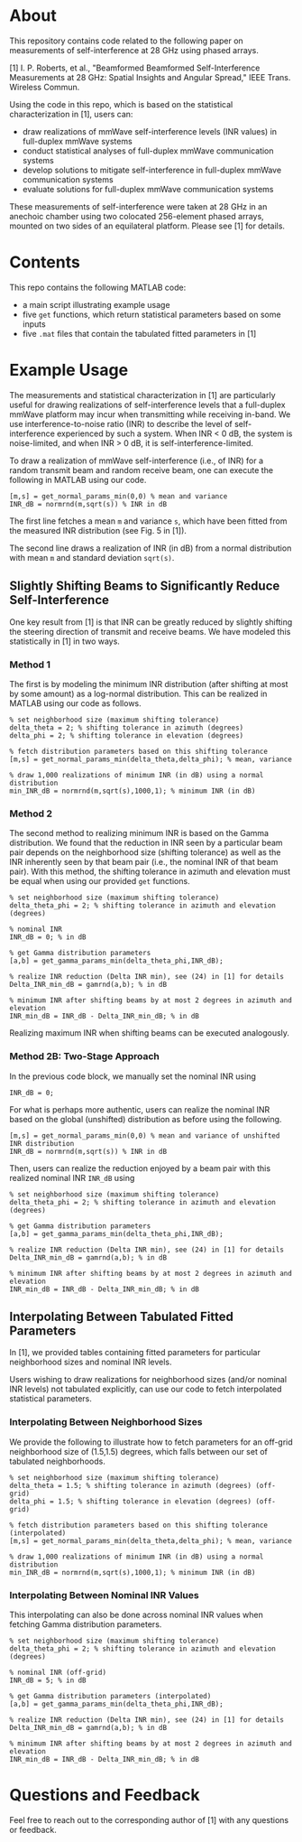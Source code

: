 # About

This repository contains code related to the following paper on measurements of self-interference at 28 GHz using phased arrays.

[1] I. P. Roberts, et al., "Beamformed Beamformed Self-Interference Measurements at 28 GHz: Spatial Insights and Angular Spread," IEEE Trans. Wireless Commun.

Using the code in this repo, which is based on the statistical characterization in [1], users can:
 - draw realizations of mmWave self-interference levels (INR values) in full-duplex mmWave systems
 - conduct statistical analyses of full-duplex mmWave communication systems
 - develop solutions to mitigate self-interference in full-duplex mmWave communication systems
 - evaluate solutions for full-duplex mmWave communication systems

These measurements of self-interference were taken at 28 GHz in an anechoic chamber using two colocated 256-element phased arrays, mounted on two sides of an equilateral platform. Please see [1] for details.

# Contents

This repo contains the following MATLAB code:
 - a main script illustrating example usage
 - five `get` functions, which return statistical parameters based on some inputs
 - five `.mat` files that contain the tabulated fitted parameters in [1]

# Example Usage

The measurements and statistical characterization in [1] are particularly useful for drawing realizations of self-interference levels that a full-duplex mmWave platform may incur when transmitting while receiving in-band. We use interference-to-noise ratio (INR) to describe the level of self-interference experienced by such a system. When INR < 0 dB, the system is noise-limited, and when INR > 0 dB, it is self-interference-limited.

To draw a realization of mmWave self-interference (i.e., of INR) for a random transmit beam and random receive beam, one can execute the following in MATLAB using our code.

```
[m,s] = get_normal_params_min(0,0) % mean and variance
INR_dB = normrnd(m,sqrt(s)) % INR in dB
```

The first line fetches a mean `m` and variance `s`, which have been fitted from the measured INR distribution (see Fig. 5 in [1]).

The second line draws a realization of INR (in dB) from a normal distribution with mean `m` and standard deviation `sqrt(s)`.

## Slightly Shifting Beams to Significantly Reduce Self-Interference

One key result from [1] is that INR can be greatly reduced by slightly shifting the steering direction of transmit and receive beams. We have modeled this statistically in [1] in two ways. 

### Method 1

The first is by modeling the minimum INR distribution (after shifting at most by some amount) as a log-normal distribution. This can be realized in MATLAB using our code as follows.

```
% set neighborhood size (maximum shifting tolerance)
delta_theta = 2; % shifting tolerance in azimuth (degrees)
delta_phi = 2; % shifting tolerance in elevation (degrees)

% fetch distribution parameters based on this shifting tolerance
[m,s] = get_normal_params_min(delta_theta,delta_phi); % mean, variance

% draw 1,000 realizations of minimum INR (in dB) using a normal distribution
min_INR_dB = normrnd(m,sqrt(s),1000,1); % minimum INR (in dB)
```

### Method 2

The second method to realizing minimum INR is based on the Gamma distribution. We found that the reduction in INR seen by a particular beam pair depends on the neighborhood size (shifting tolerance) as well as the INR inherently seen by that beam pair (i.e., the nominal INR of that beam pair). With this method, the shifting tolerance in azimuth and elevation must be equal when using our provided `get` functions.

```
% set neighborhood size (maximum shifting tolerance)
delta_theta_phi = 2; % shifting tolerance in azimuth and elevation (degrees)

% nominal INR
INR_dB = 0; % in dB

% get Gamma distribution parameters
[a,b] = get_gamma_params_min(delta_theta_phi,INR_dB);

% realize INR reduction (Delta INR min), see (24) in [1] for details
Delta_INR_min_dB = gamrnd(a,b); % in dB

% minimum INR after shifting beams by at most 2 degrees in azimuth and elevation
INR_min_dB = INR_dB - Delta_INR_min_dB; % in dB
```

Realizing maximum INR when shifting beams can be executed analogously.

### Method 2B: Two-Stage Approach

In the previous code block, we manually set the nominal INR using

```
INR_dB = 0;
```

For what is perhaps more authentic, users can realize the nominal INR based on the global (unshifted) distribution as before using the following.

```
[m,s] = get_normal_params_min(0,0) % mean and variance of unshifted INR distribution
INR_dB = normrnd(m,sqrt(s)) % INR in dB
```

Then, users can realize the reduction enjoyed by a beam pair with this realized nominal INR `INR_dB` using

```
% set neighborhood size (maximum shifting tolerance)
delta_theta_phi = 2; % shifting tolerance in azimuth and elevation (degrees)

% get Gamma distribution parameters
[a,b] = get_gamma_params_min(delta_theta_phi,INR_dB);

% realize INR reduction (Delta INR min), see (24) in [1] for details
Delta_INR_min_dB = gamrnd(a,b); % in dB

% minimum INR after shifting beams by at most 2 degrees in azimuth and elevation
INR_min_dB = INR_dB - Delta_INR_min_dB; % in dB
```

## Interpolating Between Tabulated Fitted Parameters

In [1], we provided tables containing fitted parameters for particular neighborhood sizes and nominal INR levels.

Users wishing to draw realizations for neighborhood sizes (and/or nominal INR levels) not tabulated explicitly, can use our code to fetch interpolated statistical parameters.

### Interpolating Between Neighborhood Sizes

We provide the following to illustrate how to fetch parameters for an off-grid neighborhood size of (1.5,1.5) degrees, which falls between our set of tabulated neighborhoods.

```
% set neighborhood size (maximum shifting tolerance)
delta_theta = 1.5; % shifting tolerance in azimuth (degrees) (off-grid)
delta_phi = 1.5; % shifting tolerance in elevation (degrees) (off-grid)

% fetch distribution parameters based on this shifting tolerance (interpolated)
[m,s] = get_normal_params_min(delta_theta,delta_phi); % mean, variance

% draw 1,000 realizations of minimum INR (in dB) using a normal distribution
min_INR_dB = normrnd(m,sqrt(s),1000,1); % minimum INR (in dB)
```

### Interpolating Between Nominal INR Values

This interpolating can also be done across nominal INR values when fetching Gamma distribution parameters.

```
% set neighborhood size (maximum shifting tolerance)
delta_theta_phi = 2; % shifting tolerance in azimuth and elevation (degrees)

% nominal INR (off-grid)
INR_dB = 5; % in dB

% get Gamma distribution parameters (interpolated)
[a,b] = get_gamma_params_min(delta_theta_phi,INR_dB);

% realize INR reduction (Delta INR min), see (24) in [1] for details
Delta_INR_min_dB = gamrnd(a,b); % in dB

% minimum INR after shifting beams by at most 2 degrees in azimuth and elevation
INR_min_dB = INR_dB - Delta_INR_min_dB; % in dB
```


# Questions and Feedback

Feel free to reach out to the corresponding author of [1] with any questions or feedback.
